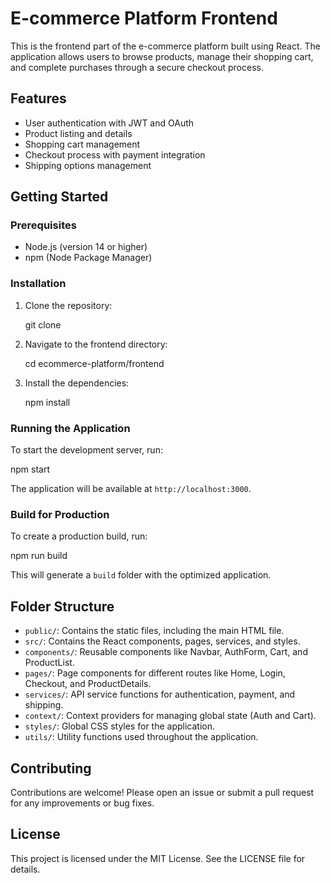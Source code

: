 # E-commerce Platform Frontend

This is the frontend part of the e-commerce platform built using React. The application allows users to browse products, manage their shopping cart, and complete purchases through a secure checkout process.

## Features

- User authentication with JWT and OAuth
- Product listing and details
- Shopping cart management
- Checkout process with payment integration
- Shipping options management

## Getting Started

### Prerequisites

- Node.js (version 14 or higher)
- npm (Node Package Manager)

### Installation

1. Clone the repository:

   git clone <repository-url>

2. Navigate to the frontend directory:

   cd ecommerce-platform/frontend

3. Install the dependencies:

   npm install

### Running the Application

To start the development server, run:

npm start

The application will be available at `http://localhost:3000`.

### Build for Production

To create a production build, run:

npm run build

This will generate a `build` folder with the optimized application.

## Folder Structure

- `public/`: Contains the static files, including the main HTML file.
- `src/`: Contains the React components, pages, services, and styles.
- `components/`: Reusable components like Navbar, AuthForm, Cart, and ProductList.
- `pages/`: Page components for different routes like Home, Login, Checkout, and ProductDetails.
- `services/`: API service functions for authentication, payment, and shipping.
- `context/`: Context providers for managing global state (Auth and Cart).
- `styles/`: Global CSS styles for the application.
- `utils/`: Utility functions used throughout the application.

## Contributing

Contributions are welcome! Please open an issue or submit a pull request for any improvements or bug fixes.

## License

This project is licensed under the MIT License. See the LICENSE file for details.